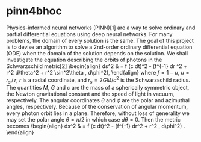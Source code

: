 # pinn4bhoc
Physics-informed neural networks (PINN)[1] are a way to solve ordinary and partial differential equations using deep neural networks. For many problems, the domain of every solution is the same. The goal of this project is to devise an algorithm to solve a 2nd-order ordinary differential equation (ODE) when the domain of the solution depends on the solution. We shall investigate the equation describing the orbits of photons in the Schwarzschild metric[2]
\begin{align}
    ds^2 & = f (c dt)^2 - (f^{-1} dr ^2 + r^2 d\theta^2 + r^2 \sin^2\theta \, d\phi^2),
\end{align}
where $f = 1 - u$,  $u = r_s \, / \, r$, $r$ is a radial coordinate, and $r_s = 2 G M / c^2$ is the Schwarzschild radius. The quantities $M$, $G$ and $c$ are the mass of a spherically symmetric object, the Newton gravitational constant and the speed of light in vacuum, respectively. The angular coordinates $\theta$ and $\phi$ are the polar and azimuthal angles, respectively. Because of the conservation of angular momentum, every photon orbit lies in a plane. Therefore, without loss of generality we may set the polar angle $\theta = \pi/2$ in which case $d\theta = 0$. Then the metric becomes
\begin{align}
    ds^2 & = f (c dt)^2 - (f^{-1} dr^2 + r^2 \, d\phi^2) .
\end{align}
